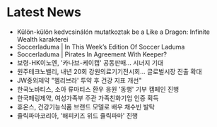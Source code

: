 # Latest News
-  Külön-külön kedvcsinálón mutatkoztak be a Like a Dragon: Infinite Wealth karakterei
-  Soccerladuma | In This Week’s Edition Of Soccer Laduma
-  Soccerladuma | Pirates In Agreement With Keeper?
-  보령-HK이노엔, '카나브-케이캡' 공동판매… 시너지 기대
-  원주테크노밸리, 내년 20회 강원의료기기전시회... 글로벌시장 진출 확대
-  JW중외제약 "헴리브라' 투약 후 건강 지표 개선"
-  한국노바티스, 소아 류마티스 환우 응원 '동행' 기부 캠페인 진행
-  한국페링제약, 여성가족부 주관 가족친화기업 인증 획득
-  휴온스, 건강기능식품 브랜드 모델로 배우 채수빈 발탁
-  쥴릭파마코리아, '해피키즈 위드 쥴릭파마' 진행
